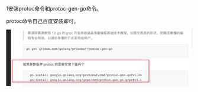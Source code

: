 1安装protoc命令和protoc-gen-go命令。

protoc命令自己百度安装即可。

![image-20230910213001193](../img/image-20230910213001193.png)

